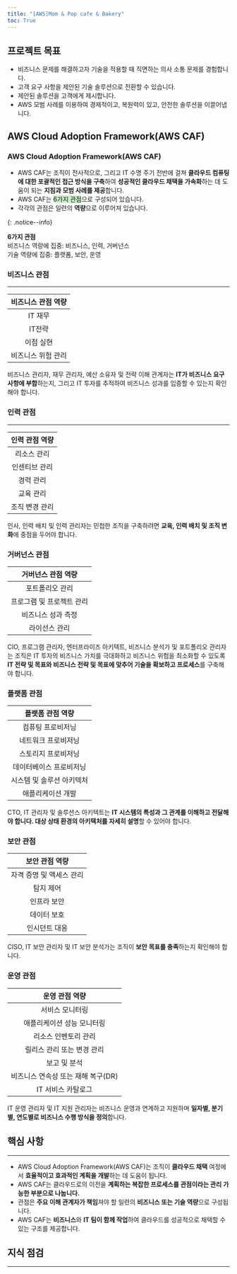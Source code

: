 ```yaml
---
title: "[AWS]Mom & Pop cafe & Bakery"
toc: True
---
```


## 프로젝트 목표

- 비즈니스 문제를 해결하고자 기술을 적용할 때 직면하는 의사 소통 문제를 경험합니다.
- 고객 요구 사항을 제안된 기술 솔루션으로 전환할 수 있습니다.
- 제안된 솔루션을 고객에게 제시합니다.
- AWS 모범 사례를 이용하여 경제적이고, 복원력이 있고, 안전한 솔루션을 이끌어냅니다.

## AWS Cloud Adoption Framework(AWS CAF)

### AWS Cloud Adoption Framework(AWS CAF)

- AWS CAF는 조직이 전사적으로, 그리고 IT 수명 주기 전반에 걸쳐 **클라우드 컴퓨팅에 대한 포괄적인 접근 방식을 구축**하여 **성공적인 클라우드 채택을 가속화**하는 데 도움이 되는 **지침과 모범 사례를 제공**합니다. 
- AWS CAF는 <span style="background-color:#cceecc">6가지 관점</span>으로 구성되어 있습니다. 
- 각각의 관점은 일련의 **역량**으로 이루어져 있습니다.

{: .notice--info}

**6가지 관점**<br>
비즈니스 역량에 집중: 비즈니스, 인력, 거버넌스<br>기술 역량에 집중: 플랫폼, 보안, 운영



### 비즈니스 관점

---

| **비즈니스 관점 역량** |
| :--------------------: |
|        IT 재무         |
|         IT전략         |
|       이점 실현        |
|   비즈니스 위험 관리   |

비즈니스 관리자, 재무 관리자, 예산 소유자 및 전략 이해 관계자는 **IT가 비즈니스 요구 사항에 부합**하는지, 그리고 IT 투자를 추적하여 비즈니스 성과를 입증할 수 있는지 확인해야 합니다.

### 인력 관점

---

| **인력 관점 역량** |
| :----------------: |
|    리소스 관리     |
|   인센티브 관리    |
|     경력 관리      |
|     교육 관리      |
|   조직 변경 관리   |



인사, 인력 배치 및 인력 관리자는 민첩한 조직을 구축하려면 **교육, 인력 배치 및 조직 변화**에 중점을 두어야 합니다.

### 거버넌스 관점

|    거버넌스 관점 역량     |
| :-----------------------: |
|      포트폴리오 관리      |
| 프로그램 및 프로젝트 관리 |
|    비즈니스 성과 측정     |
|       라이선스 관리       |

CIO, 프로그램 관리자, 엔터프라이즈 아키텍트, 비즈니스 분석가 및 포트폴리오 관리자는 조직은 IT 투자의 비즈니스 가치를 극대화하고 비즈니스 위험을 최소화할 수 있도록 **IT 전략 및 목표와 비즈니스 전략 및 목표에 맞추어 기술을 확보하고 프로세스**를 구축해야 합니다.

### 플랫폼 관점

|     플랫폼 관점 역량      |
| :-----------------------: |
|     컴퓨팅 프로비저닝     |
|    네트워크 프로비저닝    |
|    스토리지 프로비저닝    |
|  데이터베이스 프로비저닝  |
| 시스템 및 솔루션 아키텍처 |
|     애플리케이션 개발     |



CTO, IT 관리자 및 솔루션스 아키텍트는 **IT 시스템의 특성과 그 관계를 이해하고 전달해야 합니다. 대상 상태 환경의 아키텍처를 자세히 설명**할 수 있어야 합니다.

### 보안 관점

|      보안 관점 역량      |
| :----------------------: |
| 자격 증명 및 액세스 관리 |
|        탐지 제어         |
|       인프라 보안        |
|       데이터 보호        |
|      인시던트 대응       |



CISO, IT 보안 관리자 및 IT 보안 분석가는 조직이 **보안 목표를 충족**하는지 확인해야 합니다.

### 운영 관점

|           운영 관점 역량           |
| :--------------------------------: |
|          서비스 모니터링           |
|     애플리케이션 성능 모니터링     |
|        리소스 인벤토리 관리        |
|     릴리스 관리 또는 변경 관리     |
|            보고 및 분석            |
| 비즈니스 연속성 또는 재해 복구(DR) |
|         IT 서비스 카탈로그         |



IT 운영 관리자 및 IT 지원 관리자는 비즈니스 운영과 연계하고 지원하며 **일자별, 분기별, 연도별로 비즈니스 수행 방식을 정의**합니다.



## 핵심 사항

---

- AWS Cloud Adoption Framework(AWS CAF)는 조직이 **클라우드 채택** 여정에서 **효율적이고 효과적인 계획을 개발**하는 데 도움이 됩니다.
- AWS CAF는 클라우드로의 이전을 **계획하는 복잡한 프로세스를 관점이라는 관리 가능한 부분으로 나눕니다.** 
- 관점은 **주요 이해 관계자가 책임**져야 할 일련의 **비즈니스 또는 기술 역량**으로 구성됩니다. 
- AWS CAF는 **비즈니스**와 **IT 팀이 함께 작업**하여 클라우드를 성공적으로 채택할 수 있는 구조를 제공합니다.



## 지식 점검

---

